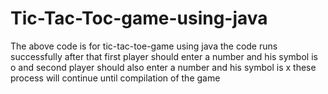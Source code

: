 # Tic-Tac-Toc-game-using-java
The above code is for tic-tac-toe-game using java
the code runs successfully after that
first player should enter a number and his symbol is o and
second player should also enter a number and his symbol is x
these process will continue until compilation of the game
